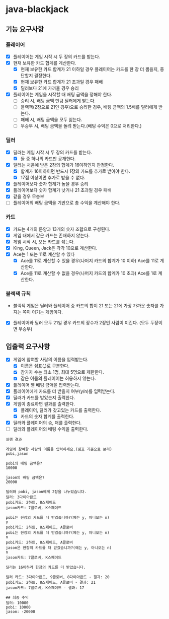 # java-blackjack

## 기능 요구사항

### 플레이어

- [X] 플레이어는 게임 시작 시 두 장의 카드를 받는다.
- [x] 현재 보유한 카드 합계를 계산한다.
    - [x] 현재 보유한 카드 합계가 21 이하일 경우 플레이어는 카드를 한 장 더 뽑을지, 중단할지 결정한다.
    - [x] 현재 보유한 카드 합계가 21 초과일 경우 패배
    - [x] 딜러보다 21에 가까울 경우 승리
- [X] 플레이어는 게임을 시작할 때 배팅 금액을 정해야 한다.
    - [ ] 승리 시, 배팅 금액 만큼 딜러에게 받는다.
    - [ ] 블랙잭(2장으로 21인 경우)으로 승리한 경우, 배팅 금액의 1.5배를 딜러에게 받는다.
    - [ ] 패배 시, 배팅 금액을 모두 잃는다.
    - [ ] 무승부 시, 배팅 금액을 돌려 받는다.(배팅 수익은 0으로 처리한다.)

### 딜러

- [x] 딜러는 게임 시작 시 두 장의 카드를 받는다.
    - [x] 둘 중 하나의 카드만 공개한다.
- [x] 딜러는 처음에 받은 2장의 합계가 16이하인지 판정한다.
    - [X] 합계가 16이하이면 반드시 1장의 카드를 추가로 받아야 한다.
    - [X] 17점 이상이면 추가로 받을 수 없다.
- [x] 플레이어보다 숫자 합계가 높을 경우 승리
- [x] 플레이어보다 숫자 합계가 낮거나 21 초과일 경우 패배
- [x] 같을 경우 무승부
- [ ] 플레이어의 배팅 금액을 기반으로 총 수익을 계산해야 한다.

### 카드

- [x] 카드는 4개의 문양과 13개의 숫자 조합으로 구성된다.
- [X] 게임 내에서 같은 카드는 존재하지 않는다.
- [X] 게임 시작 시, 모든 카드를 섞는다.
- [x] King, Queen, Jack은 각각 10으로 계산한다.
- [X] Ace는 1 또는 11로 계산할 수 있다
    - [X] Ace를 11로 계산할 수 있을 경우(나머지 카드의 합계가 10 이하) Ace를 11로 계산한다.
    - [X] Ace를 11로 계산할 수 없을 경우(나머지 카드의 합계가 10 초과) Ace를 1로 계산한다.

### 블랙잭 규칙

- 블랙잭 게임은 딜러와 플레이어 중 카드의 합이 21 또는 21에 가장 가까운 숫자를 가지는 쪽이 이기는 게임이다.

- [x] 플레이어와 딜러 모두 21일 경우 카드의 장수가 2장인 사람이 이긴다. (모두 두장이면 무승부)

## 입출력 요구사항

- [x] 게임에 참여할 사람의 이름을 입력받는다.
    - [x] 이름은 쉼표(,)로 구분한다.
    - [x] 참가자 수는 최소 1명, 최대 5명으로 제한한다.
    - [x] 같은 이름의 플레이어는 허용하지 않는다.
- [X] 플레이어 별 배팅 금액을 입력받는다.
- [x] 플레이어에게 카드를 더 받을지 여부(y/n)를 입력받는다.
- [X] 딜러가 카드를 받았는지 출력한다.
- [X] 게임이 종료하면 결과를 출력한다.
    - [X] 플레이어, 딜러가 갖고있는 카드를 출력한다.
    - [X] 카드의 숫자 합계를 출력한다.
- [X] 딜러와 플레이어의 승, 패를 출력한다.
- [ ] 딜러와 플레이어의 배팅 수익을 출력한다.

~~~
실행 결과

게임에 참여할 사람의 이름을 입력하세요.(쉼표 기준으로 분리)
pobi,jason

pobi의 배팅 금액은?
10000

jason의 배팅 금액은?
20000

딜러와 pobi, jason에게 2장을 나누었습니다.
딜러: 3다이아몬드
pobi카드: 2하트, 8스페이드
jason카드: 7클로버, K스페이드

pobi는 한장의 카드를 더 받겠습니까?(예는 y, 아니오는 n)
y
pobi카드: 2하트, 8스페이드, A클로버
pobi는 한장의 카드를 더 받겠습니까?(예는 y, 아니오는 n)
n
pobi카드: 2하트, 8스페이드, A클로버
jason은 한장의 카드를 더 받겠습니까?(예는 y, 아니오는 n)
n
jason카드: 7클로버, K스페이드

딜러는 16이하라 한장의 카드를 더 받았습니다.

딜러 카드: 3다이아몬드, 9클로버, 8다이아몬드 - 결과: 20
pobi카드: 2하트, 8스페이드, A클로버 - 결과: 21
jason카드: 7클로버, K스페이드 - 결과: 17

## 최종 수익
딜러: 10000
pobi: 10000 
jason: -20000
~~~
